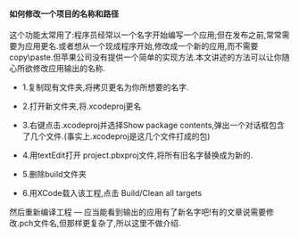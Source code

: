 
#### 如何修改一个项目的名称和路径

这个功能太常用了:程序员经常以一个名字开始编写一个应用;但在发布之前,常常需要为应用更名.或者想从一个现成程序开始,修改成一个新的应用,而不需要copy\paste.但苹果公司没有提供一个简单的实现方法.本文讲述的方法可以让你随心所欲修改应用输出的名称.


*   1.复制现有文件夹,将拷贝更名为你所想要的名字.

*   2.打开新文件夹,将.xcodeproj更名

*   3.右键点击.xcodeproj并选择Show package contents,弹出一个对话框包含了几个文件.(事实上.xcodeproj是这几个文件打成的包)

*   4.用textEdit打开 project.pbxproj文件,将所有旧名字替换成为新的.

*   5.删除build文件夹

*   6.用XCode载入该工程,点击 Build/Clean all targets

然后重新编译工程 — 应当能看到输出的应用有了新名字吧!有的文章说需要修改.pch文件名,但那样更复杂了,所以这里不做介绍. 
